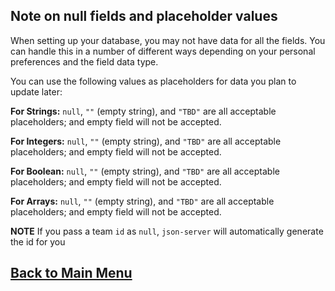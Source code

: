 ## Note on null fields and placeholder values

When setting up your database, you may not have data for all the fields.
You can handle this in a number of different ways depending on your personal
preferences and the field data type.

You can use the following values as placeholders for data you plan to update later:

**For Strings:** `null`, `""` (empty string), and `"TBD"` are all acceptable placeholders; and empty field will not be accepted.

**For Integers:** `null`, `""` (empty string), and `"TBD"` are all acceptable placeholders; and empty field will not be accepted.

**For Boolean:** `null`, `""` (empty string), and `"TBD"` are all acceptable placeholders; and empty field will not be accepted.

**For Arrays:** `null`, `""` (empty string), and `"TBD"` are all acceptable placeholders; and empty field will not be accepted.

**NOTE** If you pass a team `id` as `null`, `json-server` will automatically generate the id for you

## [Back to Main Menu](nav.md)